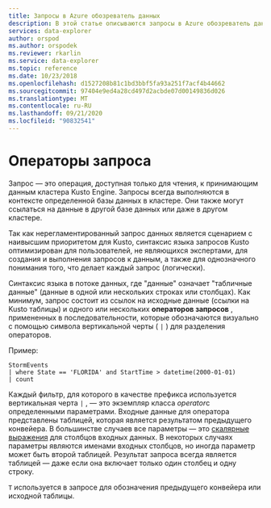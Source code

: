 ```yaml
---
title: Запросы в Azure обозреватель данных
description: В этой статье описываются запросы в Azure обозреватель данных.
services: data-explorer
author: orspod
ms.author: orspodek
ms.reviewer: rkarlin
ms.service: data-explorer
ms.topic: reference
ms.date: 10/23/2018
ms.openlocfilehash: d1527208b81c1bd3bbf5fa93a251f7acf4b44662
ms.sourcegitcommit: 97404e9ed4a28cd497d2acbde07d00149836d026
ms.translationtype: MT
ms.contentlocale: ru-RU
ms.lasthandoff: 09/21/2020
ms.locfileid: "90832541"
---
```

# <a name="query-operators"></a>Операторы запроса

Запрос — это операция, доступная только для чтения, к принимающим данным кластера Kusto Engine. Запросы всегда выполняются в контексте определенной базы данных в кластере. Они также могут ссылаться на данные в другой базе данных или даже в другом кластере.

Так как нерегламентированный запрос данных является сценарием с наивысшим приоритетом для Kusto, синтаксис языка запросов Kusto оптимизирован для пользователей, не являющихся экспертами, для создания и выполнения запросов к данным, а также для однозначного понимания того, что делает каждый запрос (логически).

Синтаксис языка в потоке данных, где "данные" означает "табличные данные" (данные в одной или нескольких строках или столбцах). Как минимум, запрос состоит из ссылок на исходные данные (ссылки на Kusto таблицы) и одного или нескольких **операторов запросов** , примененных в последовательности, которые обозначаются визуально с помощью символа вертикальной черты ( `|` ) для разделения операторов.

Пример:

<!-- csl: https://help.kusto.windows.net:443/Samples -->
```kusto
StormEvents 
| where State == 'FLORIDA' and StartTime > datetime(2000-01-01)
| count
```

Каждый фильтр, для которого в качестве префикса используется вертикальная черта `|` , — это экземпляр класса *operator*с определенными параметрами. Входные данные для оператора представлены таблицей, которая является результатом предыдущего конвейера. В большинстве случаев все параметры — это [скалярные выражения](./scalar-data-types/index.md) для столбцов входных данных.
В некоторых случаях параметры являются именами входных столбцов, но иногда параметр может быть второй таблицей. Результат запроса всегда является таблицей — даже если она включает только один столбец и одну строку.

`T` используется в запросе для обозначения предыдущего конвейера или исходной таблицы.
